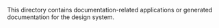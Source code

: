 This directory contains documentation-related applications or generated documentation for the design system.